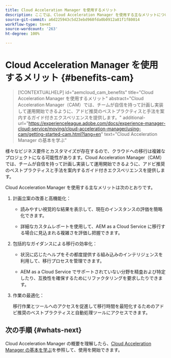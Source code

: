 ```yaml
---
title: Cloud Acceleration Manager を使用するメリット
description: ここでは、Cloud Acceleration Manager を使用する主なメリットについて説明します。
source-git-commit: a6d225943c5d23ebd960fda0b0912a81f1f80014
workflow-type: tm+mt
source-wordcount: '263'
ht-degree: 100%

---
```


# Cloud Acceleration Manager を使用するメリット {#benefits-cam}

>[!CONTEXTUALHELP]
>id="aemcloud_cam_benefits"
>title="Cloud Acceleration Manager を使用するメリット"
>abstract="Cloud Acceleration Manager（CAM）では、チームが自信を持って計画し実装して運用開始できるように、アドビ推奨のベストプラクティスと手法を案内するガイド付きエクスペリエンスを提供します。"
>additional-url="https://experienceleague.adobe.com/docs/experience-manager-cloud-service/moving/cloud-acceleration-manager/using-cam/getting-started-cam.html?lang=en" text="Cloud Acceleration Manager の基本を学ぶ"

様々なビジネス要件とカスタマイズが存在するので、クラウドへの移行は複雑なプロジェクトになる可能性があります。Cloud Acceleration Manager（CAM）では、チームが自信を持って計画し実装して運用開始できるように、アドビ推奨のベストプラクティスと手法を案内するガイド付きエクスペリエンスを提供します。

Cloud Acceleration Manager を使用する主なメリットは次のとおりです。

1. 計画立案の改善と高機能化：

   * 読みやすい視覚的な結果を表示して、現在のインスタンスの評価を簡略化できます。

   * 詳細なカスタムレポートを使用して、AEM as a Cloud Service に移行する場合に見込まれる複雑さを評価し把握できます。

1. 包括的なガイダンスによる移行の効率化：

   * 状況に応じたヘルプをその都度提供する組み込みのインテリジェンスを利用して、移行プロセスを管理できます。

   * AEM as a Cloud Service でサポートされていない分野を精査および特定したり、互換性を確保するためにリファクタリングを要求したりできます。

1. 作業の最適化：

   移行作業とツールへのアクセスを促進して移行時間を最短化するためのアドビ推奨のベストプラクティスと自動処理ツールにアクセスできます。

## 次の手順 {#whats-next}

Cloud Acceleration Manager の概要を理解したら、[Cloud Acceleration Manager の基本を学ぶ](https://experienceleague.adobe.com/docs/experience-manager-cloud-service/moving/cloud-acceleration-manager/using-cam/getting-started-cam.html?lang=ja)を参照して、使用を開始できます。
